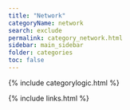 ```yaml
---
title: "Network"
categoryName: network
search: exclude
permalink: category_network.html
sidebar: main_sidebar
folder: categories
toc: false
---
```

{% include categorylogic.html %}

{% include links.html %}
